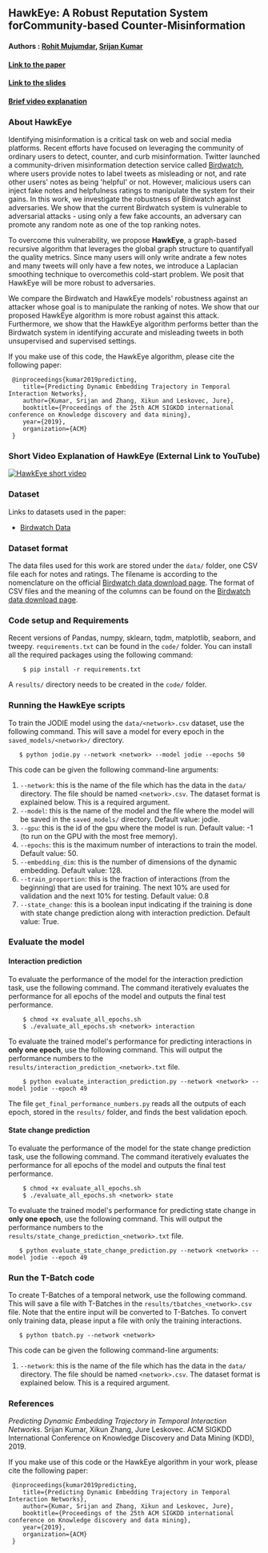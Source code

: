 ## HawkEye: A Robust Reputation System forCommunity-based Counter-Misinformation

#### Authors : [Rohit Mujumdar](https://rohitmujumdar.github.io/), [Srijan Kumar](http://cs.stanford.edu/~srijan)

#### [Link to the paper]()
#### [Link to the slides]()
#### [Brief video explanation]()

### About HawkEye

Identifying misinformation is a critical task on web and social media platforms. Recent efforts have focused on leveraging the community of ordinary users to detect, counter, and curb misinformation. Twitter launched a community-driven misinformation detection service called [Birdwatch](https://blog.twitter.com/en_us/topics/product/2021/introducing-birdwatch-a-community-based-approach-to-misinformation), where users provide notes to label tweets as misleading or not, and rate other users' notes as being 'helpful' or not. However, malicious users can inject fake notes and helpfulness ratings to manipulate the system for their gains. In this work, we investigate the robustness of Birdwatch against adversaries. We show that the current Birdwatch system is vulnerable to adversarial attacks - using only a few fake accounts, an adversary can promote any random note as one of the top ranking notes. 

To overcome this vulnerability, we propose **HawkEye**, a graph-based recursive algorithm that leverages the global graph structure to quantifyall the quality metrics. Since many users will only write andrate a few notes and many tweets will only have a few notes, we introduce a Laplacian smoothing technique to overcomethis cold-start problem. We posit that HawkEye will be more robust to adversaries.

We compare the Birdwatch and HawkEye models' robustness against an attacker whose goal is to manipulate the ranking of notes. We show that our proposed HawkEye algorithm is more robust against this attack. Furthermore, we show that the HawkEye algorithm performs better than the Birdwatch system in identifying accurate and misleading tweets in both unsupervised and supervised settings. 

If you make use of this code, the HawkEye algorithm, please cite the following paper:
```
 @inproceedings{kumar2019predicting,
	title={Predicting Dynamic Embedding Trajectory in Temporal Interaction Networks},
	author={Kumar, Srijan and Zhang, Xikun and Leskovec, Jure},
	booktitle={Proceedings of the 25th ACM SIGKDD international conference on Knowledge discovery and data mining},
	year={2019},
	organization={ACM}
 }
```

### Short Video Explanation of HawkEye (External Link to YouTube)

[![HawkEye short video]()]()


### Dataset
Links to datasets used in the paper:
- [Birdwatch Data](https://twitter.github.io/birdwatch/contributing/download-data/)


### Dataset format

The data files used for this work are stored under the `data/` folder, one CSV file each for notes and ratings. The filename is according to the nomenclature on the official [Birdwatch data download page](https://twitter.github.io/birdwatch/contributing/download-data/). The format of CSV files and the meaning of the columns can be found on the [Birdwatch data download page](https://twitter.github.io/birdwatch/contributing/download-data/). 


### Code setup and Requirements

Recent versions of Pandas, numpy, sklearn, tqdm, matplotlib, seaborn, and tweepy. `requirements.txt` can be found in the `code/` folder. You can install all the required packages using the following command:
```
    $ pip install -r requirements.txt
```

A `results/` directory needs to be created in the `code/` folder.


### Running the HawkEye scripts

To train the JODIE model using the `data/<network>.csv` dataset, use the following command. This will save a model for every epoch in the `saved_models/<network>/` directory.
```
   $ python jodie.py --network <network> --model jodie --epochs 50
```

This code can be given the following command-line arguments:
1. `--network`: this is the name of the file which has the data in the `data/` directory. The file should be named `<network>.csv`. The dataset format is explained below. This is a required argument. 
2. `--model`: this is the name of the model and the file where the model will be saved in the `saved_models/` directory. Default value: jodie.
3. `--gpu`: this is the id of the gpu where the model is run. Default value: -1 (to run on the GPU with the most free memory).
4. `--epochs`: this is the maximum number of interactions to train the model. Default value: 50.
5. `--embedding_dim`: this is the number of dimensions of the dynamic embedding. Default value: 128.
6. `--train_proportion`: this is the fraction of interactions (from the beginning) that are used for training. The next 10% are used for validation and the next 10% for testing. Default value: 0.8
7. `--state_change`: this is a boolean input indicating if the training is done with state change prediction along with interaction prediction. Default value: True.

### Evaluate the model

#### Interaction prediction

To evaluate the performance of the model for the interaction prediction task, use the following command. The command iteratively evaluates the performance for all epochs of the model and outputs the final test performance. 
```
    $ chmod +x evaluate_all_epochs.sh
    $ ./evaluate_all_epochs.sh <network> interaction
```

To evaluate the trained model's performance for predicting interactions in **only one epoch**, use the following command. This will output the performance numbers to the `results/interaction_prediction_<network>.txt` file.
```
    $ python evaluate_interaction_prediction.py --network <network> --model jodie --epoch 49
```

The file `get_final_performance_numbers.py` reads all the outputs of each epoch, stored in the `results/` folder, and finds the best validation epoch. 

#### State change prediction

To evaluate the performance of the model for the state change prediction task, use the following command. The command iteratively evaluates the performance for all epochs of the model and outputs the final test performance. 
```
    $ chmod +x evaluate_all_epochs.sh
    $ ./evaluate_all_epochs.sh <network> state
```
To evaluate the trained model's performance for predicting state change in **only one epoch**, use the following command. This will output the performance numbers to the `results/state_change_prediction_<network>.txt` file.
```
   $ python evaluate_state_change_prediction.py --network <network> --model jodie --epoch 49
```

### Run the T-Batch code

To create T-Batches of a temporal network, use the following command. This will save a file with T-Batches in the `results/tbatches_<network>.csv` file. Note that the entire input will be converted to T-Batches. To convert only training data, please input a file with only the training interactions. 

```
   $ python tbatch.py --network <network>
```

This code can be given the following command-line arguments:
1. `--network`: this is the name of the file which has the data in the `data/` directory. The file should be named `<network>.csv`. The dataset format is explained below. This is a required argument. 


### References 
*Predicting Dynamic Embedding Trajectory in Temporal Interaction Networks*. Srijan Kumar, Xikun Zhang, Jure Leskovec. ACM SIGKDD International Conference on Knowledge Discovery and Data Mining (KDD), 2019. 

If you make use of this code or the HawkEye algorithm in your work, please cite the following paper:
```
 @inproceedings{kumar2019predicting,
	title={Predicting Dynamic Embedding Trajectory in Temporal Interaction Networks},
	author={Kumar, Srijan and Zhang, Xikun and Leskovec, Jure},
	booktitle={Proceedings of the 25th ACM SIGKDD international conference on Knowledge discovery and data mining},
	year={2019},
	organization={ACM}
 }
```
